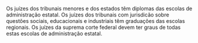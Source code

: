 ﻿Os juízes dos tribunais menores e dos estados têm diplomas das escolas de administração estatal. Os juízes dos tribunais com jurisdicão sobre questões sociais, educacionais e industriais têm graduações das escolas regionais. Os juízes da suprema corte federal devem ter graus de todas estas escolas de administração estatal.